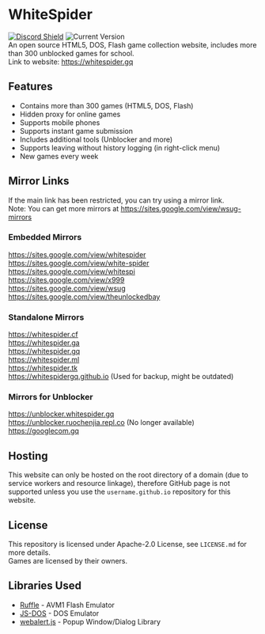 # WhiteSpider
<a href="https://discord.gg/MWCNr2ANEz" target="_blank">![Discord Shield](https://discordapp.com/api/guilds/998658232207814667/widget.png?style=shield)</a> ![Current Version](https://img.shields.io/github/manifest-json/v/ruochenjia/whitespider) <br/>
An open source HTML5, DOS, Flash game collection website, includes more than 300 unblocked games for school. <br />
Link to website: https://whitespider.gq

## Features
 - Contains more than 300 games (HTML5, DOS, Flash)
 - Hidden proxy for online games
 - Supports mobile phones
 - Supports instant game submission
 - Includes additional tools (Unblocker and more)
 - Supports leaving without history logging (in right-click menu)
 - New games every week

## Mirror Links
If the main link has been restricted, you can try using a mirror link. <br />
Note: You can get more mirrors at https://sites.google.com/view/wsug-mirrors

### Embedded Mirrors
https://sites.google.com/view/whitespider <br />
https://sites.google.com/view/white-spider <br />
https://sites.google.com/view/whitespi <br />
https://sites.google.com/view/x999 <br />
https://sites.google.com/view/wsug <br />
https://sites.google.com/view/theunlockedbay <br />

### Standalone Mirrors
https://whitespider.cf <br />
https://whitespider.ga <br />
https://whitespider.gq <br />
https://whitespider.ml <br />
https://whitespider.tk <br />
https://whitespidergq.github.io (Used for backup, might be outdated) <br />

### Mirrors for Unblocker
https://unblocker.whitespider.gq <br />
https://unblocker.ruochenjia.repl.co (No longer available) <br />
https://googlecom.gq <br />

## Hosting
This website can only be hosted on the root directory of a domain (due to service workers and resource linkage), therefore GitHub page is not supported unless you use the `username.github.io` repository for this website.

## License
This repository is licensed under Apache-2.0 License, see `LICENSE.md` for more details. <br />
Games are licensed by their owners.

## Libraries Used
 - <a href="https://ruffle.rs" target="_blank">Ruffle</a> - AVM1 Flash Emulator
 - <a href="https://js-dos.com" target="_blank">JS-DOS</a> - DOS Emulator
 - <a href="https://github.com/ruochenjia/webalert" target="_blank">webalert.js</a> - Popup Window/Dialog Library

